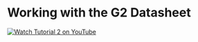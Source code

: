 #    Working with the G2 Datasheet

[![Watch Tutorial 2 on YouTube](https://img.youtube.com/vi/VB_JJuMxzVg/0.jpg)](https://www.youtube.com/watch?v=VB_JJuMxzVg)







